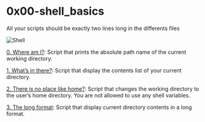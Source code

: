 # 0x00-shell_basics

All your scripts should be exactly two lines long in the differents files

![Shell](https://user-images.githubusercontent.com/126578500/224369569-150e047b-6f6d-4fd6-8ceb-8dc77c2977c3.jpg)

[0. Where am I?](https://github.com/vessoutraore/alx-system_engineering-devops/blob/master/0x00-shell_basics/0-current_working_directory "0-current_working_directory"): Script that prints the absolute path name of the current working directory.

[1. What’s in there?](https://github.com/vessoutraore/alx-system_engineering-devops/blob/master/0x00-shell_basics/1-listit "1-listit"): Script that display the contents list of your current directory.

[2. There is no place like home?](https://github.com/vessoutraore/alx-system_engineering-devops/blob/master/0x00-shell_basics/2-bring_me_home "2-bring_me_home"): Script that changes the working directory to the user’s home directory. You are not allowed to use any shell variables.

[3. The long format](https://github.com/vessoutraore/alx-system_engineering-devops/blob/master/0x00-shell_basics/3-listfiles "3-listfiles"): Script that display current directory contents in a long format.
